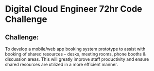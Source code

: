 # Digital Cloud Engineer 72hr Code Challenge
## Challenge:
To develop a mobile/web app booking system prototype to assist with booking of shared resources – desks,  meeting  rooms,  phone  booths  &  discussion  areas.  This will greatly improve staff productivity and ensure shared resources are utilized in a more efficient manner.
